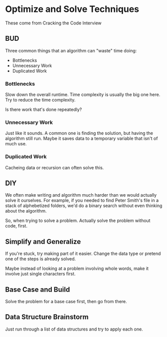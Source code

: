 # Optimize and Solve Techniques

These come from Cracking the Code Interview

## BUD

Three common things that an algorithm can "waste" time doing:

* Bottlenecks
* Unnecessary Work
* Duplicated Work

### Bottlenecks

Slow down the overall runtime. Time complexity is usually the big one here. Try to reduce the time complexity.

Is there work that's done repeatedly?

### Unnecessary Work

Just like it sounds. A common one is finding the solution, but having the algorithm still run. Maybe it saves data to a temporary variable that isn't of much use.

### Duplicated Work

Cacheing data or recursion can often solve this.

## DIY

We often make writing and algorithm much harder than we would actually solve it ourselves. For example, if you needed to find Peter Smith's file in a stack of alphebetized folders, we'd do a binary search without even thinking about the algorithm.

So, when trying to solve a problem. Actually solve the problem without code, first.

## Simplify and Generalize

If you're stuck, try making part of it easier. Change the data type or pretend one of the steps is already solved.

Maybe instead of looking at a problem involving whole words, make it involve just single characters first.

## Base Case and Build

Solve the problem for a base case first, then go from there.

## Data Structure Brainstorm

Just run through a list of data structures and try to apply each one.